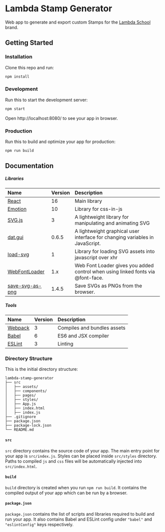 # Lambda Stamp Generator

Web app to generate and export custom Stamps for the [Lambda School](https://lambdaschool.com/) brand.

## Getting Started

### Installation

Clone this repo and run:

```bash
npm install
```

### Development

Run this to start the development server:

```bash
npm start
```

Open http://localhost:8080/ to see your app in browser.

### Production

Run this to build and optimize your app for production:

```bash
npm run build
```

## Documentation

##### Libraries

| Name | Version | Description |
| :--- | :--- | :--- |
| [React] | 16 | Main library |
| [Emotion] | 10 | Library for css-in-js |
| [SVG.js] | 3 | A lightweight library for manipulating and animating SVG |
| [dat.gui] | 0.6.5 | A lightweight graphical user interface for changing variables in JavaScript. |
| [load-svg] | 1 | Library for loading SVG assets into javascript over xhr
| [WebFontLoader] | 1.x | Web Font Loader gives you added control when using linked fonts via @font-face.
| [save-svg-as-png] | 1.4.5 | Save SVGs as PNGs from the browser.

##### Tools

| Name | Version | Description |
| :--- | :--- | :--- |
| [Webpack] | 3 | Compiles and bundles assets |
| [Babel] | 6 | ES6 and JSX compiler |
| [ESLint] | 3 | Linting |

### Directory Structure

This is the initial directory structure:

```
lambda-stamp-generator
├── src
│   ├── assets/
│   ├── components/
│   ├── pages/
│   ├── styles/
│   ├── App.js
│   ├── index.html
│   ├── index.js
├── .gitignore
├── package.json
├── package-lock.json
└── README.md
```

#### `src`

`src` directory contains the source code of your app. The main entry point for your app is `src/index.js`. Styles can be placed inside `src/styles` directory. Paths to compiled `js` and `css` files will be automatically injected into `src/index.html`.

#### `build`

`build` directory is created when you run `npm run build`. It contains the compiled output of your app which can be run by a browser.

#### `package.json`

`package.json` contains the list of scripts and libraries required to build and run your app. It also contains Babel and ESLint config under `"babel"` and `"eslintConfig"` keys respectively.

[React]: https://reactjs.org
[Webpack]: https://webpack.js.org/
[ESLint]: https://eslint.org/
[Babel]: https://babeljs.io/
[SVG.js]: https://svgjs.com/docs/3.0/
[Emotion]: https://github.com/emotion-js/emotion
[dat.gui]: https://github.com/dataarts/dat.gui
[load-svg]: https://github.com/substack/load-svg
[WebFontLoader]: https://github.com/typekit/webfontloader
[save-svg-as-png]: https://github.com/exupero/saveSvgAsPng


